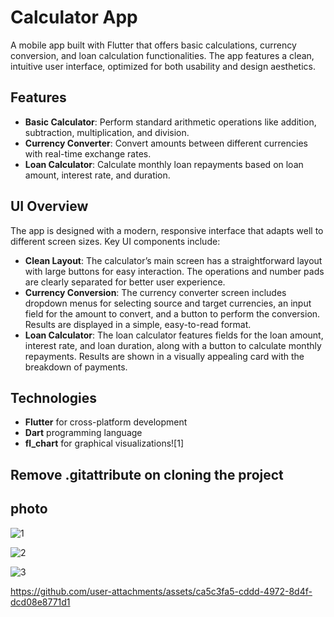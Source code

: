 



# Calculator App

A mobile app built with Flutter that offers basic calculations, currency conversion, and loan calculation functionalities. The app features a clean, intuitive user interface, optimized for both usability and design aesthetics.

## Features

- **Basic Calculator**: Perform standard arithmetic operations like addition, subtraction, multiplication, and division.
- **Currency Converter**: Convert amounts between different currencies with real-time exchange rates.
- **Loan Calculator**: Calculate monthly loan repayments based on loan amount, interest rate, and duration.

## UI Overview

The app is designed with a modern, responsive interface that adapts well to different screen sizes. Key UI components include:

- **Clean Layout**: The calculator’s main screen has a straightforward layout with large buttons for easy interaction. The operations and number pads are clearly separated for better user experience.
- **Currency Conversion**: The currency converter screen includes dropdown menus for selecting source and target currencies, an input field for the amount to convert, and a button to perform the conversion. Results are displayed in a simple, easy-to-read format.
- **Loan Calculator**: The loan calculator features fields for the loan amount, interest rate, and loan duration, along with a button to calculate monthly repayments. Results are shown in a visually appealing card with the breakdown of payments.

## Technologies

- **Flutter** for cross-platform development
- **Dart** programming language
- **fl_chart** for graphical visualizations![1]


## Remove .gitattribute on cloning the project


## photo
![1](https://github.com/user-attachments/assets/23ceeda8-2b65-4ea6-b73f-42f21fcd274c)

![2](https://github.com/user-attachments/assets/4f9de59a-a1ab-4653-a270-2f7b6d3389cb)

![3](https://github.com/user-attachments/assets/45a4273b-3b85-4a3b-a978-b5d28195ec4b)

https://github.com/user-attachments/assets/ca5c3fa5-cddd-4972-8d4f-dcd08e8771d1











